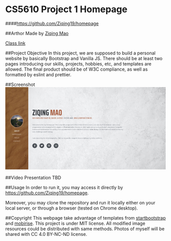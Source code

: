# CS5610 Project 1 Homepage

####https://github.com/Ziqing19/homepage

##Arthor
Made by [Ziqing Mao](https://github.com/Ziqing19/)

[Class link](https://johnguerra.co/classes/webDevelopment_spring_2021/)

##Project Objective
In this project, we are supposed to build a personal website by basically Bootstrap and Vanilla JS. 
There should be at least two pages introducing our skills, projects, hobbies, etc, and templates are allowed.
The final product should be of W3C compliance, as well as formatted by eslint and prettier.


##Screenshot
![Webpage Screenshot](./img/screenshot.jpg)

##Video Presentation
TBD

##Usage
In order to run it, you may access it directly by https://github.com/Ziqing19/homepage. 

Moreover, you may clone the repository and run it locally either on your local server, or through a browser (tested on Chrome desktop).

##Copyright
This webpage take advantage of templates from [startbootstrap](https://startbootstrap.com/theme/resume/) and [mobirise](https://mobirise.com/bootstrap-template/carousel-template.html).
This project is under MIT license. All modified image resources could be distributed with same methods. Photos of myself will be shared with CC 4.0 BY-NC-ND license.